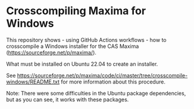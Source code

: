 Crosscompiling Maxima for Windows
=================================

This repository shows - using GitHub Actions workflows - how
to crosscompile a Windows installer for the CAS Maxima
(<https://sourceforge.net/p/maxima/>).

What must be installed on Ubuntu 22.04 to create an installer.

See <https://sourceforge.net/p/maxima/code/ci/master/tree/crosscompile-windows/README.txt>
for more information about this procedure.

Note: There were some difficulties in the Ubuntu package dependencies, but
as you can see, it works with these packages.

